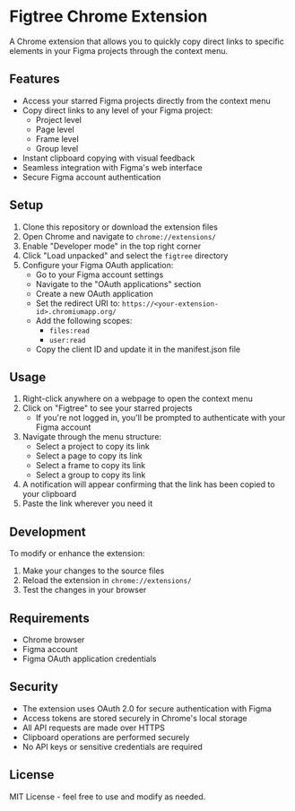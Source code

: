 # Figtree Chrome Extension

A Chrome extension that allows you to quickly copy direct links to specific elements in your Figma projects through the context menu.

## Features

- Access your starred Figma projects directly from the context menu
- Copy direct links to any level of your Figma project:
  - Project level
  - Page level
  - Frame level
  - Group level
- Instant clipboard copying with visual feedback
- Seamless integration with Figma's web interface
- Secure Figma account authentication

## Setup

1. Clone this repository or download the extension files
2. Open Chrome and navigate to `chrome://extensions/`
3. Enable "Developer mode" in the top right corner
4. Click "Load unpacked" and select the `figtree` directory
5. Configure your Figma OAuth application:
   - Go to your Figma account settings
   - Navigate to the "OAuth applications" section
   - Create a new OAuth application
   - Set the redirect URI to: `https://<your-extension-id>.chromiumapp.org/`
   - Add the following scopes:
     - `files:read`
     - `user:read`
   - Copy the client ID and update it in the manifest.json file

## Usage

1. Right-click anywhere on a webpage to open the context menu
2. Click on "Figtree" to see your starred projects
   - If you're not logged in, you'll be prompted to authenticate with your Figma account
3. Navigate through the menu structure:
   - Select a project to copy its link
   - Select a page to copy its link
   - Select a frame to copy its link
   - Select a group to copy its link
4. A notification will appear confirming that the link has been copied to your clipboard
5. Paste the link wherever you need it

## Development

To modify or enhance the extension:

1. Make your changes to the source files
2. Reload the extension in `chrome://extensions/`
3. Test the changes in your browser

## Requirements

- Chrome browser
- Figma account
- Figma OAuth application credentials

## Security

- The extension uses OAuth 2.0 for secure authentication with Figma
- Access tokens are stored securely in Chrome's local storage
- All API requests are made over HTTPS
- Clipboard operations are performed securely
- No API keys or sensitive credentials are required

## License

MIT License - feel free to use and modify as needed. 